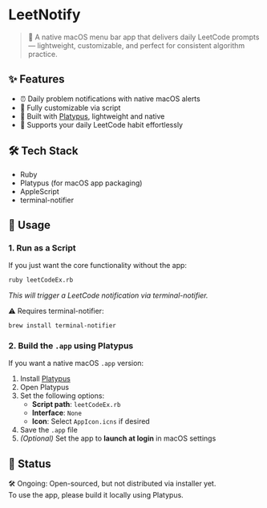 # LeetNotify

> 🧠 A native macOS menu bar app that delivers daily LeetCode prompts — lightweight, customizable, and perfect for consistent algorithm practice.


## ✨ Features

- ⏰ Daily problem notifications with native macOS alerts
- 🔧 Fully customizable via script
- 🍎 Built with [Platypus](https://sveinbjorn.org/platypus), lightweight and native
- 🧠 Supports your daily LeetCode habit effortlessly

## 🛠 Tech Stack

- Ruby
- Platypus (for macOS app packaging)
- AppleScript
- terminal-notifier

## 🚀 Usage

### 1. Run as a Script

If you just want the core functionality without the app:

```bash
ruby leetCodeEx.rb
```

*This will trigger a LeetCode notification via terminal-notifier.*

⚠️ Requires terminal-notifier:
```
brew install terminal-notifier
```

### 2. Build the `.app` using Platypus

If you want a native macOS `.app` version:

1. Install [Platypus](https://sveinbjorn.org/platypus)
2. Open Platypus
3. Set the following options:
   - **Script path**: `leetCodeEx.rb`
   - **Interface**: `None` 
   - **Icon**: Select `AppIcon.icns` if desired
4. Save the `.app` file
5. *(Optional)* Set the app to **launch at login** in macOS settings


## 📌 Status

🛠 Ongoing: Open-sourced, but not distributed via installer yet.  
To use the app, please build it locally using Platypus.
